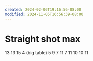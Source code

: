 ```yaml
---
created: 2024-02-06T19:16:56-08:00
modified: 2024-11-05T16:56:39-08:00
---
```


# Straight shot max

13
13
15
4 (big table)
5
9
7
11
7
11
10
10
11
